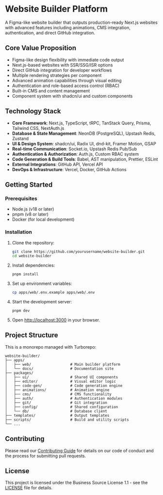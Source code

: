 # Website Builder Platform

A Figma-like website builder that outputs production-ready Next.js websites with advanced features including animations, CMS integration, authentication, and direct GitHub integration.

## Core Value Proposition

- Figma-like design flexibility with immediate code output
- Next.js-based websites with SSR/SSG/ISR options
- Direct GitHub integration for developer workflows
- Multiple rendering strategies per component
- Advanced animation capabilities through visual editing
- Authentication and role-based access control (RBAC)
- Built-in CMS and content management
- Component system with shadcn/ui and custom components

## Technology Stack

- **Core Framework**: Next.js, TypeScript, tRPC, TanStack Query, Prisma, Tailwind CSS, NextAuth.js
- **Database & State Management**: NeonDB (PostgreSQL), Upstash Redis, Zustand
- **UI & Design System**: shadcn/ui, Radix UI, dnd-kit, Framer Motion, GSAP
- **Real-time Communication**: Socket.io, Upstash Redis Pub/Sub
- **Authentication & Authorization**: Auth.js, Custom RBAC system
- **Code Generation & Build Tools**: Babel, AST manipulation, Prettier, ESLint
- **External Integrations**: GitHub API, Vercel API
- **DevOps & Infrastructure**: Vercel, Docker, GitHub Actions

## Getting Started

### Prerequisites

- Node.js (v18 or later)
- pnpm (v8 or later)
- Docker (for local development)

### Installation

1. Clone the repository:
   ```bash
   git clone https://github.com/yourusername/website-builder.git
   cd website-builder
   ```

2. Install dependencies:
   ```bash
   pnpm install
   ```

3. Set up environment variables:
   ```bash
   cp apps/web/.env.example apps/web/.env
   ```

4. Start the development server:
   ```bash
   pnpm dev
   ```

5. Open [http://localhost:3000](http://localhost:3000) in your browser.

## Project Structure

This is a monorepo managed with Turborepo:

```
website-builder/
├── apps/
│   ├── web/                  # Main builder platform
│   └── docs/                 # Documentation site
├── packages/
│   ├── ui/                   # Shared UI components
│   ├── editor/               # Visual editor logic
│   ├── code-gen/             # Code generation engine
│   ├── animations/           # Animation engine
│   ├── cms/                  # CMS functionality
│   ├── auth/                 # Authentication modules
│   ├── git/                  # Git integration
│   ├── config/               # Shared configuration
│   └── db/                   # Database client
├── templates/                # Output templates
├── scripts/                  # Build and utility scripts
└── ...
```

## Contributing

Please read our [Contributing Guide](CONTRIBUTING.md) for details on our code of conduct and the process for submitting pull requests.

## License

This project is licensed under the Business Source License 1.1 - see the [LICENSE](LICENSE) file for details.